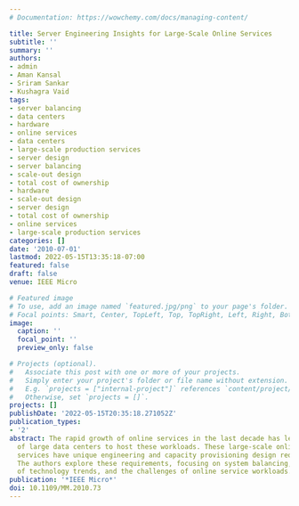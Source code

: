```yaml
---
# Documentation: https://wowchemy.com/docs/managing-content/

title: Server Engineering Insights for Large-Scale Online Services
subtitle: ''
summary: ''
authors:
- admin
- Aman Kansal
- Sriram Sankar
- Kushagra Vaid
tags:
- server balancing
- data centers
- hardware
- online services
- data centers
- large-scale production services
- server design
- server balancing
- scale-out design
- total cost of ownership
- hardware
- scale-out design
- server design
- total cost of ownership
- online services
- large-scale production services
categories: []
date: '2010-07-01'
lastmod: 2022-05-15T13:35:18-07:00
featured: false
draft: false
venue: IEEE Micro

# Featured image
# To use, add an image named `featured.jpg/png` to your page's folder.
# Focal points: Smart, Center, TopLeft, Top, TopRight, Left, Right, BottomLeft, Bottom, BottomRight.
image:
  caption: ''
  focal_point: ''
  preview_only: false

# Projects (optional).
#   Associate this post with one or more of your projects.
#   Simply enter your project's folder or file name without extension.
#   E.g. `projects = ["internal-project"]` references `content/project/deep-learning/index.md`.
#   Otherwise, set `projects = []`.
projects: []
publishDate: '2022-05-15T20:35:18.271052Z'
publication_types:
- '2'
abstract: The rapid growth of online services in the last decade has led to the development
  of large data centers to host these workloads. These large-scale online, user-facing
  services have unique engineering and capacity provisioning design requirements.
  The authors explore these requirements, focusing on system balancing, the impact
  of technology trends, and the challenges of online service workloads.
publication: '*IEEE Micro*'
doi: 10.1109/MM.2010.73
---
```

